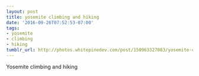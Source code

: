 ```yaml
---
layout: post
title: yosemite climbing and hiking
date: '2016-09-26T07:52:53-07:00'
tags:
- yosemite
- climbing
- hiking
tumblr_url: http://photos.whitepinedev.com/post/150963327083/yosemite-climbing-and-hiking
---
```

Yosemite climbing and hiking
